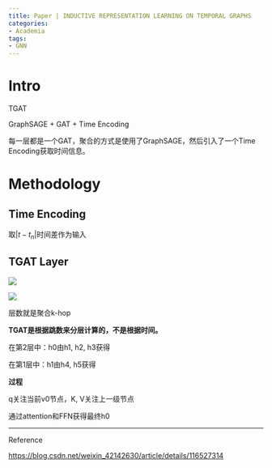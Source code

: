 ```yaml
---
title: Paper | INDUCTIVE REPRESENTATION LEARNING ON TEMPORAL GRAPHS
categories:
- Academia
tags:
- GNN
---
```


# Intro

TGAT

GraphSAGE + GAT + Time Encoding

每一层都是一个GAT，聚合的方式是使用了GraphSAGE，然后引入了一个Time Encoding获取时间信息。



# Methodology

## Time Encoding

取$|t-t_n|$时间差作为输入



## TGAT Layer

![](https://i.imgur.com/YQwMxcK.png)



![](https://i.imgur.com/Zm8lqEo.png)



层数就是聚合k-hop

**TGAT是根据跳数来分层计算的，不是根据时间。**

在第2层中：h0由h1, h2, h3获得

在第1层中：h1由h4, h5获得

**过程**

q关注当前v0节点，K, V关注上一级节点

通过attention和FFN获得最终h0







---

Reference

https://blog.csdn.net/weixin_42142630/article/details/116527314